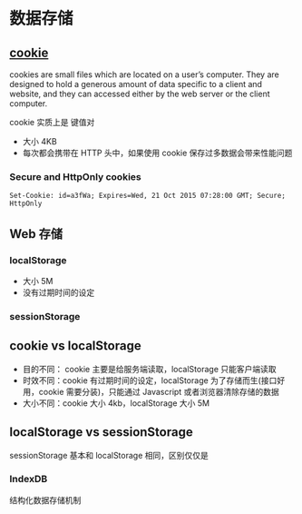 # 数据存储

## [cookie](https://developer.mozilla.org/en-US/docs/Web/HTTP/Cookies)

cookies are small files which are located on a user’s computer. They are designed to hold a generous amount of data specific to a client and website, and they can accessed either by the web server or the client computer.

cookie 实质上是 键值对

- 大小 4KB
- 每次都会携带在 HTTP 头中，如果使用 cookie 保存过多数据会带来性能问题

### Secure and HttpOnly cookies

`Set-Cookie: id=a3fWa; Expires=Wed, 21 Oct 2015 07:28:00 GMT; Secure; HttpOnly`

## Web 存储

### localStorage

- 大小 5M
- 没有过期时间的设定

### sessionStorage

## cookie vs localStorage

- 目的不同： cookie 主要是给服务端读取，localStorage 只能客户端读取
- 时效不同：cookie 有过期时间的设定，localStorage 为了存储而生(接口好用，cookie 需要分装)，只能通过 Javascript 或者浏览器清除存储的数据
- 大小不同：cookie 大小 4kb，localStorage 大小 5M

## localStorage vs sessionStorage

sessionStorage 基本和 localStorage 相同，区别仅仅是

### IndexDB

结构化数据存储机制

